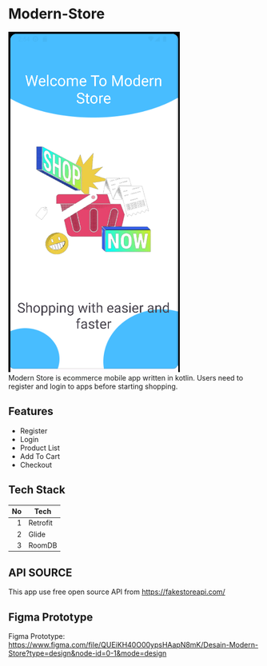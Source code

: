 # Modern-Store
![alt text](https://raw.githubusercontent.com/erichutabarat/Modern-Store/main/sample.png) <br/>
Modern Store is ecommerce mobile app written in kotlin. Users need to register and login to apps before starting shopping.

## Features
- Register
- Login
- Product List
- Add To Cart
- Checkout

## Tech Stack

| No | Tech |
|-----:|-----------|
|     1| Retrofit |
|     2| Glide    |
|     3| RoomDB       |

## API SOURCE
This app use free open source API from https://fakestoreapi.com/

## Figma Prototype
Figma Prototype: https://www.figma.com/file/QUEiKH40O00ypsHAapN8mK/Desain-Modern-Store?type=design&node-id=0-1&mode=design
